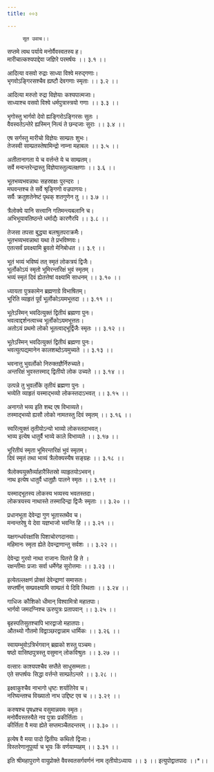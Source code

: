 ```yaml
---
title: ००३

---
```

         सूत उवाच।।  
सप्तमे त्वथ पर्याये मनोर्वैवस्वतस्य ह।  
मारीचात्कश्यपाद्देवा जज्ञिरे परमर्षयः ।। ३.१ ।।  
  
आदित्या वसवो रुद्राः साध्या विश्वे मरुद्गणाः।  
भृगवोऽङ्गिरसश्चैव ह्यष्टौ देवगणाः स्मृताः ।। ३.२ ।।  
  
आदित्या मरुतो रुद्रा विज्ञेयाः कश्यपात्मजाः।  
साध्याश्च वसवो विश्वे धर्मपुत्रास्त्रयो गणाः ।। ३.३ ।।  
  
भृगोस्तु भार्गवो देवो ह्यङ्गिरोऽङ्गिरसः सुतः ।  
वैवस्वतेऽन्तेरे ह्यस्मिन् नित्यं ते छन्दजाः सुराः ।। ३.४ ।।  
  
एष सर्गस्तु मारीचो विज्ञेयः साम्प्रतः शुभः।  
तेजस्वी साम्प्रतस्तेषामिन्द्रो नाम्ना महाबलः ।। ३.५ ।।  
  
अतीतानागता ये च वर्त्तन्ते ये च साम्प्रतम्।  
सर्वे मन्वन्तरेन्द्रास्तु विज्ञेयास्तुल्यलक्षणाः ।। ३.६ ।।  
  
भूतभव्यभवन्नाथः सहस्राक्षः पुरन्दरः ।  
मघवन्तश्च ते सर्वे श्रृङ्गिणो वज्रपाणयः।  
सर्वैः क्रतुशतेनेष्टं पृथक् शतगुणेन तु ।। ३.७ ।।  
  
त्रैलोक्ये यानि सत्त्वानि गतिमन्त्यबलानि च।  
अभिभूयावतिष्ठन्ते धर्माद्यैः कारणैरपि ।। ३.८ ।।  
  
तेजसा तपसा बुद्ध्या बलश्रुतपराक्रमैः।  
भूतभव्यभवन्नाथा यथा ते प्रभविष्णवः।  
एतत्सर्वं प्रवक्ष्यामि ब्रुवतो मेनिबोधत ।। ३.९ ।।  
  
भूतं भव्यं भविष्यं तत् स्मृतं लोकत्रयं द्विजैः।  
भूर्लोकोऽयं स्मृतो भूमिरन्तरिक्षं भुवं स्मृतम् ।  
भव्यं स्मृतं दिवं ह्येतत्तेषां वक्ष्यामि साधनम् ।। ३.१० ।।  
  
ध्यायता पुत्रकामेन ब्रह्मणाग्रे विभाषितम्।  
भूरिति व्याहृतं पूर्वं भूर्लोकोऽयमभूत्तदा ।। ३.११ ।।  
  
भूतेऽस्मिन् भवदित्युक्तं द्वितीयं ब्रह्मणा पुनः।  
भवत्वाद्दर्शनत्वाच्च भूर्लोकोऽयमभूत्ततः।  
अतोऽयं प्रथमो लोको भूतत्वाद्भूर्द्विजैः स्मृतः ।। ३.१२ ।।  
  
भूतेऽस्मिन् भवदित्युक्तं द्वितीयं ब्रह्मणा पुनः।  
भवत्युत्पद्यमानेन कालशब्दोऽयमुच्यते ।। ३.१३ ।।  
  
भवनात्तु भुवर्लोको निरुक्तज्ञैर्निरुच्यते।  
अन्तरिक्षं भुवस्तस्माद् द्वितीयो लोक उच्यते ।। ३.१४ ।।  
  
उत्पन्ने तु भुवर्लोके तृतीयं ब्रह्मणा पुनः ।  
भव्येति व्याहृतं यस्माद्भव्यो लोकस्तदाऽभवत् ।। ३.१५ ।।  
  
अनागते भव्य इति शब्द एष विभाव्यते।  
तस्माद्भव्यो ह्यसौ लोको नामतस्तु दिवं स्मृतम् ।। ३.१६ ।।  
  
स्वरित्युक्तं तृतीयोऽन्यो भाव्यो लोकस्तदाभवत्।  
भाव्य इत्येष धातुर्वै भाव्ये काले विभाव्यते ।। ३.१७ ।।  
  
भूरितीयं स्मृता भूमिरन्तरिक्षं भुवं स्मृतम्।  
दिवं स्मृतं तथा भाव्यं त्रैलोक्यस्यैष सङ्ग्रहः ।। ३.१८ ।।  
  
त्रैलोक्ययुक्तैर्व्याहारैस्तिस्रो व्याहृतयोऽभवन्।  
नाथ इत्येष धातुर्वै धातुज्ञैः पालने स्मृतः ।। ३.१९ ।।  
  
यस्माद्भूतस्य लोकस्य भव्यस्य भवतस्तदा।  
लोकत्रयस्य नाथास्ते तस्मादिन्द्रा द्विजैः स्मृताः ।। ३.२० ।।  
  
प्रधानभूता देवेन्द्रा गुण भूतास्तथैव च।  
मन्वन्तरेषु ये देवा यज्ञभाजो भवन्ति हि ।। ३.२१ ।।  
  
यक्षगन्धर्वरक्षांसि पिशाचोरगदानवाः।  
महिमानः स्मृता ह्येते देवन्द्राणान्तु सर्वशः ।। ३.२२ ।।  
  
देवेन्द्रा गुरवो नाथा राजानः पितरो हि ते ।  
रक्षन्तीमाः प्रजाः सर्वा धर्मेणेह सुरोत्तमाः ।। ३.२३ ।।  
  
इत्येतल्लक्षणं प्रोक्तं देवेन्द्राणां समासतः।  
सप्तर्षीन् सम्प्रवक्ष्यामि साम्प्रतं ये दिवि स्थिताः ।। ३.२४ ।।  
  
गाधिजः कौशिको धीमान् विश्वामित्रो महातपाः।  
भार्गवो जमदग्निश्च ऊरुपुत्रः प्रतापवान् ।। ३.२५ ।।  
  
बृहस्पतिसुतश्चापि भारद्वाजो महातपाः।  
औतथ्यो गौतमो विद्वाञ्छरद्वान्नाम धार्मिकः ।। ३.२६ ।।  
  
स्वायम्भुवोऽत्रिर्भगवान् ब्रह्मको शस्तु पञ्चमः।  
षष्ठो वासिष्ठपुत्रस्तु वसुमान् लोकविश्रुतः ।। ३.२७ ।।  
  
वत्सारः काश्यपश्चैव सप्तैते साधुसम्मताः।  
एते सप्तर्षयः सिद्धा वर्त्तन्ते साम्प्रतेऽन्तरे ।। ३.२८ ।।  
  
इक्ष्वाकुश्चैव नाभागो धृष्टः शर्यातिरेव च।  
नरिष्यन्तश्च विख्यातो नाभ उद्दिष्ट एव च ।। ३.२९ ।।  
  
करुषश्च पृषध्रश्च वसुमान्नवमः स्मृतः।  
मनोर्वैवस्तस्यैते नव पुत्राः प्रकीर्त्तिताः ।  
कीर्त्तिता वै मया ह्येते सप्तमञ्चैतदन्तरम् ।। ३.३० ।।  
  
इत्येष वै मया पादो द्वितीयः कथितो द्विजाः।  
विस्तरेणानुपूर्व्या च भूयः किं वर्णयाम्यहम् ।। ३.३१ ।।  
  
इति श्रीमहापुराणे वायुप्रोक्ते वैवस्वतसर्गवर्णनं नाम तृतीयोऽध्यायः ।। ३ ।। इत्युपोद्वातपादः ।।*।।